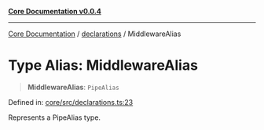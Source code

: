 [**Core Documentation v0.0.4**](../../README.md)

***

[Core Documentation](../../modules.md) / [declarations](../README.md) / MiddlewareAlias

# Type Alias: MiddlewareAlias

> **MiddlewareAlias**: `PipeAlias`

Defined in: [core/src/declarations.ts:23](https://github.com/stonemjs/core/blob/8c14a336c794eb98d8513b950cb1c2786962eaaf/src/declarations.ts#L23)

Represents a PipeAlias type.
